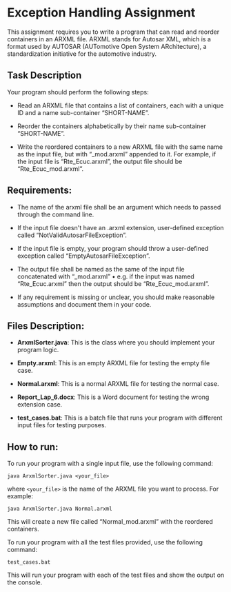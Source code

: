# Exception Handling Assignment

This assignment requires you to write a program that can read and reorder containers in an ARXML file. ARXML stands for Autosar XML, which is a format used by AUTOSAR (AUTomotive Open System ARchitecture), a standardization initiative for the automotive industry.

## Task Description

Your program should perform the following steps:

- Read an ARXML file that contains a list of containers, each with a unique ID and 
a name sub-container “SHORT-NAME”.

- Reorder the containers alphabetically by their name sub-container “SHORT-NAME”.

- Write the reordered containers to a new ARXML file with the same name as the input file, 
but with “_mod.arxml” appended to it. For example, if the input file is “Rte_Ecuc.arxml”, 
the output file should be “Rte_Ecuc_mod.arxml”.

## Requirements:

- The name of the arxml file shall be an argument which needs to passed through the command line.

- If the input file doesn't have an .arxml extension, user-defined exception 
called “NotValidAutosarFileException”.

- If the input file is empty, your program should throw a user-defined exception 
called “EmptyAutosarFileException”.

- The output file shall be named as the same of the input file concatenated with “_mod.arxml”
• e.g. if the input was named “Rte_Ecuc.arxml” then the output should be “Rte_Ecuc_mod.arxml”.

- If any requirement is missing or unclear, you should make reasonable assumptions and 
document them in your code.

## Files Description:

- **ArxmlSorter.java**: This is the class where you should implement your program logic.

- **Empty.arxml**: This is an empty ARXML file for testing the empty file case.

- **Normal.arxml**: This is a normal ARXML file for testing the normal case.

- **Report_Lap_6.docx**: This is a Word document for testing the wrong extension case.

- **test_cases.bat**: This is a batch file that runs your program with different input files for testing purposes.

## How to run:

To run your program with a single input file, use the following command:

`java ArxmlSorter.java <your_file>`

where `<your_file>` is the name of the ARXML file you want to process. For example:

`java ArxmlSorter.java Normal.arxml`

This will create a new file called “Normal_mod.arxml” with the reordered containers.

To run your program with all the test files provided, use the following command:

`test_cases.bat`

This will run your program with each of the test files and show the output on the console.
